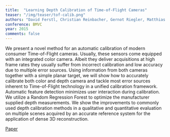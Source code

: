 ```yaml
---
title:  "Learning Depth Calibration of Time-of-Flight Cameras"
teaser: "/img/teaser/tof-calib.png"
authors: "David Ferstl, Christian Reinbacher, Gernot Riegler, Matthias Rüther, Horst Bischof"
conference: BMVC
year: 2015
comments: false
---
```


We present a novel method for an automatic calibration of modern consumer Time-of-Flight cameras. Usually, these sensors come equipped with an integrated color camera. Albeit they deliver acquisitions at high frame rates they usually suffer from incorrect calibration and low accuracy due to multiple error sources. Using information from both cameras together with a simple planar target, we will show how to accurately calibrate both color and depth camera and tackle most error sources inherent to Time-of-Flight technology in a unified calibration framework. Automatic feature detection minimizes user interaction during calibration. We utilize a Random Regression Forest to optimize the manufacturer supplied depth measurements. We show the improvements to commonly used depth calibration methods in a qualitative and quantitative evaluation on multiple scenes acquired by an accurate reference system for the application of dense 3D reconstruction.

[Paper](/papers/tof-calib.pdf)
